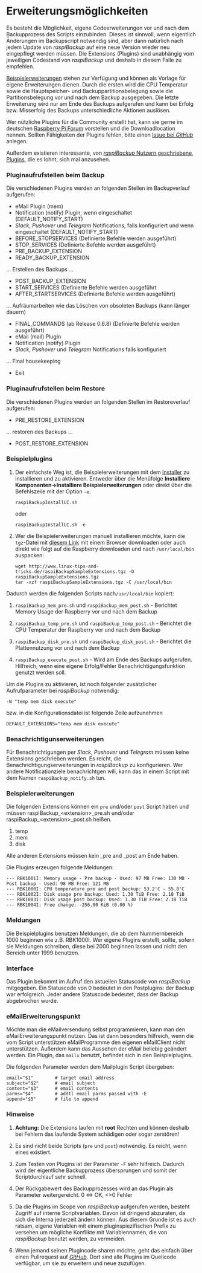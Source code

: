 # Erweiterungsmöglichkeiten

Es besteht die Möglichkeit, eigene Codeerweiterungen vor und nach dem
Backupprozess des Scripts einzubinden. Dieses ist sinnvoll, wenn
eigentlich Änderungen im Backupscript notwendig sind, aber dann natürlich
nach jedem Update von *raspiBackup* auf eine neue Version wieder neu
eingepflegt werden müssen. Die Extensions (Plugins) sind unabhängig vom
jeweiligen Codestand von *raspiBackup* und deshalb in diesem Falle zu
empfehlen.

[Beispielerweiterungen](https://github.com/framps/raspiBackup/tree/master/extensions)
stehen zur Verfügung und können als Vorlage für eigene Erweiterungen dienen.
Durch die ersten wird die CPU Temperatur sowie die Hauptspeicher- und
Backuppartitionsbelegung sowie die Partitionsbelegung vor
und nach dem Backup ausgegeben.
Die letzte Erweiterung wird nur am Ende des Backups aufgerufen und kann bei Erfolg
bzw. Misserfolg des Backups unterschiedliche Aktionen auslösen.

Wer nützliche Plugins für die Community erstellt hat, kann sie gerne im
deutschen [Raspberry Pi Forum](https://forum-raspberrypi.de/forum/board/164-raspibackup/) vorstellen und die Downloadlocation nennen.
Sollten Fähigkeiten der Plugins fehlen, bitte einen [Issue bei *GitHub*](https://github.com/framps/raspiBackup/issues) anlegen.

Außerdem existieren interessante, von
[*raspiBackup* Nutzern geschriebene, Plugins](https://github.com/framps/raspiBackup/tree/master/extensions_userprovided),
die es lohnt, sich mal anzusehen.

### Pluginaufrufstellen beim Backup

Die verschiedenen Plugins werden an folgenden Stellen im Backupverlauf
aufgerufen:

  - eMail Plugin (mem)
  - Notification (notify) Plugin, wenn eingeschaltet (DEFAULT_NOTIFY_START)
  - *Slack*, *Pushover* und *Telegram* Notifications, falls konfiguriert und wenn
    eingeschaltet (DEFAULT_NOTIFY_START)
  - BEFORE_STOPSERVICES (Definierte Befehle werden ausgeführt)
  - STOP_SERVICES (Definierte Befehle werden ausgeführt)
  - PRE_BACKUP_EXTENSION
  - READY_BACKUP_EXTENSION

... Erstellen des Backups ...

  - POST_BACKUP_EXTENSION
  - START_SERVICES (Definierte Befehle werden ausgeführt
  - AFTER_STARTSERVICES (Definierte Befehle werden ausgeführt)

... Aufräumarbeiten wie das Löschen von obsoleten Backups (kann länger dauern)

  - FINAL_COMMANDS (ab Release 0.6.8) (Definierte Befehle werden ausgeführt)
  - eMail (mail) Plugin
  - Notification (notify) Plugin
  - *Slack*, *Pushover* und *Telegram* Notifications falls konfiguriert

... Final housekeeping

  - Exit



### Pluginaufrufstellen beim Restore

Die verschiedenen Plugins werden an folgenden Stellen im Restoreverlauf
aufgerufen:

  - PRE_RESTORE_EXTENSION

... restoren des Backups ...

  - POST_RESTORE_EXTENSION
 

### Beispielplugins

[.status]: todo "Plugin durch Erweiterung bzw Erweiterungspunkt ersetzen"

1.  Der einfachste Weg ist, die Beispielerweiterungen mit dem [Installer](https://www.linux-tips-and-tricks.de/de/installation) zu
    installieren und zu aktivieren. Entweder über die Menüfolge
    **Installiere Komponenten-\>Installiere Beispielerweiterungen** oder
    direkt über die Befehlszeile mit der Option `-e`.

    ```
    raspiBackupInstallUI.sh
    ```

    oder
    ```
    raspiBackupInstallUI.sh -e
    ```

2.  Wer die Beispielerweiterungen manuell installieren möchte, kann die `tgz`-Datei mit
    [diesem Link](https://www.linux-tips-and-tricks.de/raspiBackupSampleExtensions.tgz) mit einem Browser downloaden
    oder auch direkt wie folgt auf die Raspberry downloaden und nach
    `/usr/local/bin` auspacken:

    ```
    wget http://www.linux-tips-and-tricks.de/raspiBackupSampleExtensions.tgz -O raspiBackupSampleExtensions.tgz
    tar -xzf raspiBackupSampleExtensions.tgz -C /usr/local/bin
    ```

Dadurch werden die folgenden Scripts nach`/usr/local/bin` kopiert:

1. `raspiBackup_mem_pre.sh` und `raspiBackup_mem_post.sh` -
   Berichtet Memory Usage der Raspberry vor und nach dem Backup

2. `raspiBackup_temp_pre.sh` und `raspiBackup_temp_post.sh` -
   Berichtet die CPU Temperatur der Raspberry vor und nach dem Backup

3. `raspiBackup_disk_pre.sh` und `raspiBackup_disk_post.sh` -
   Berichtet die Plattennutzung vor und nach dem Backup

4. `raspiBackup_execute_post.sh` - Wird am Ende des Backups aufgerufen.
   Hilfreich, wenn eine eigene Erfolg/Fehler Benachrichtigungsfunktion
   genutzt werden soll.


Um die Plugins zu aktivieren, ist noch folgender zusätzlicher
Aufrufparameter bei *raspiBackup* notwendig:

```
-N "temp mem disk execute"
```

bzw. in die Konfigurationsdatei ist folgende Zeile aufzunehmen

```
DEFAULT_EXTENSIONS="temp mem disk execute"
```
[.status]: todo "Notification durch Benachrichtigung ersetzen"
### Benachrichtigunserweiterungen

Für Benachrichtigungen per *Slack*, *Pushover* und *Telegram* müssen keine
Extensions geschrieben werden. Es reicht, die Benachrichtigungserweiterungen in *raspiBackup*
zu konfigurieren.
Wer andere Notificationziele benachrichtgen will, kann das in einem Script
mit dem Namen `raspiBackup_notify.sh` tun.

### Beispielerweiterungen

Die folgenden Extensions können ein `pre` und/oder `post` Script haben und
müssen raspiBackup\_\<extension\>\_pre.sh und/oder
raspiBackup\_\<extension\>\_post.sh heißen. 

  1.  temp
  2.  mem
  3.  disk

Alle anderen Extensions müssen kein \_pre and \_post am Ende haben.

Die Plugins erzeugen folgende Meldungen:

```
--- RBK1001I: Memory usage - Pre backup - Used: 97 MB Free: 130 MB - Post backup - Used: 98 MB Free: 121 MB
--- RBK1000I: CPU temperature pre and post backup: 53.2'C - 55.8'C
--- RBK1002I: Disk usage pre backup: Used: 1.30 TiB Free: 2.18 TiB
--- RBK1003I: Disk usage post backup: Used: 1.30 TiB Free: 2.18 TiB
--- RBK1004I: Free change: -256.00 KiB (0.00 %)
```

### Meldungen

Die Beispielplugins benutzen Meldungen, die ab dem Nummernbereich 1000
beginnen wie z.B. RBK1000I. Wer eigene Plugins erstellt, sollte, sofern
sie Meldungen schreiben, diese bei 2000 beginnen lassen und nicht den
Bereich unter 1999 benutzen.

### Interface

Das Plugin bekommt im Aufruf den aktuellen Statuscode von *raspiBackup*
mitgegeben. Ein Statuscode von 0 bedeutet in den Postplugins: der Backup
war erfolgreich. Jeder andere Statuscode bedeutet, dass der Backup
abgebrochen wurde.

### eMailErweiterungspunkt

Möchte man die eMailversendung selbst programmieren, kann man den eMailErweiterungspunkt nutzen.
Das ist dann besonders hilfreich, wenn die vom Script unterstützen eMailProgramme
den eigenen eMailClient nicht unterstützen.
Außerdem kann das Aussehen der eMail beliebig geändert werden.
Ein Plugin, das `mailx` benutzt, befindet sich in den Beispielplugins.

Die folgenden Parameter werden dem Mailplugin Script übergeben:

```
email="$1"        # target email address
subject="$2"      # email subject
content="$3"      # email contents
parms="$4"        # addtl email parms passed with -E
append="$5"       # file to append
```

### Hinweise

1. **Achtung:** Die Extensions laufen mit **root** Rechten und können
deshalb bei Fehlern das laufende System schädigen oder sogar zerstören!

2. Es sind nicht beide Scripts (`pre` und `post`) notwendig. Es reicht,
wenn eines existiert.

3. Zum Testen von Plugins ist der Parameter `-F` sehr hilfreich. Dadurch
wird der eigentliche Backupprozess übersprungen und somit der
Scriptdurchlauf sehr schnell.

4. Der Rückgabewert des Backupprozesses wird an das Plugin als
Parameter weitergereicht. 0 \<=\> OK, \<\>0 Fehler

5. Da die Plugins im Scope von *raspiBackup* aufgerufen werden, besteht
Zugriff auf interne Scriptvariablen. Davon ist dringend abzuraten, da sich die
Interna jederzeit ändern können. Aus diesem Grunde ist es auch ratsam,
eigene Variablen mit einem pluginspiezifischen Prefix zu versehen um
mögliche Konflikte mit Variablennamen, die von *raspiBackup* benutzt werden,
zu vermeiden.

6. Wenn jemand seinen Plugincode sharen möchte, geht das einfach über
einen Pullrequest auf [*GitHub*](https://github.com/framps/raspiBackup).
Dort sind alle Plugins im Quellcode verfügbar, um sie zu erweitern und
neue zuzufügen.

[.status]: rst
[.source]: https://www.linux-tips-and-tricks.de/de/raspibackupcategoried/442-raspibackup-erweiterungen
[.source]: https://www.linux-tips-and-tricks.de/en/raspibackupcategorye/443-raspibackup-extensions
